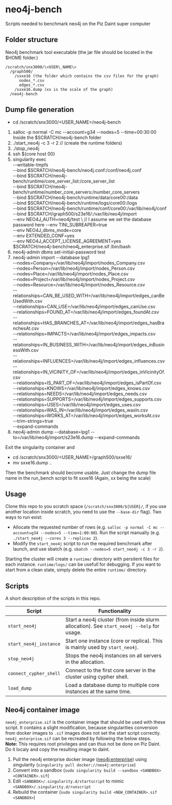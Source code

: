 # neo4j-bench
Scripts needed to benchmark neo4j on the Piz Daint super computer

## Folder structure 
Neo4j benchmark tool executable (the jar file should be located in the $HOME folder.)

```
/scratch/snx3000/\<USER\_NAME\>
  /graph500/
    /sxxe16 (the folder which contains the csv files for the graph)
      nodes_*.csv
      edges_*.csv
    /sxxe16.dump (xx is the scale of the graph)
  /neo4j-bench
```

## Dump file generation

- cd /scratch/snx3000/\<USER\_NAME\>/neo4j-bench 

1) salloc -p normal -C mc --account=g34 --nodes=5 --time=00:30:00
Inside the $SCRATCH/neo4j-bench folder
2) ./start\_neo4j -c 3 -r 2 // (create the runtime folders)
3) ./stop\_neo4j
4) ssh ${core host 00}
5) singularity exec \
    --writable-tmpfs \
    --bind $SCRATCH/neo4j-bench/neo4j.conf:/conf/neo4j.conf \
    --bind $SCRATCH/neo4j-bench/runtime/core_server_list:/core_server_list \
    --bind $SCRATCH/neo4j-bench/runtime/number_core_servers:/number_core_servers \
    --bind $SCRATCH/neo4j-bench/runtime/data/core00:/data \
    --bind $SCRATCH/neo4j-bench/runtime/logs/core00:/logs \
    --bind $SCRATCH/neo4j-bench/runtime/conf/core00:/var/lib/neo4j/conf \
    --bind $SCRATCH/graph500/s23e16/:/var/lib/neo4j/import \
    --env NEO4J_AUTH=neo4j/test \  // I assume we set the database password here
    --env TINI_SUBREAPER=true \
    --env NEO4J_dbms_mode=core \
    --env EXTENDED_CONF=yes \
    --env NEO4J_ACCEPT_LICENSE_AGREEMENT=yes \
    $SCRATCH/neo4j-bench/neo4j_enterprise.sif /bin/bash
6) neo4j-admin dbms set-initial-password test
7) neo4j-admin import --database lpg1 \
    --nodes=Company=/var/lib/neo4j/import/nodes_Company.csv \
    --nodes=Person=/var/lib/neo4j/import/nodes_Person.csv \
    --nodes=Place=/var/lib/neo4j/import/nodes_Place.csv \
    --nodes=Project=/var/lib/neo4j/import/nodes_Project.csv \
    --nodes=Resource=/var/lib/neo4j/import/nodes_Resource.csv \
    --relationships=CAN_BE_USED_WITH=/var/lib/neo4j/import/edges_canBeUsedWith.csv \
    --relationships=CAN_USE=/var/lib/neo4j/import/edges_canUse.csv \
    --relationships=FOUND_AT=/var/lib/neo4j/import/edges_foundAt.csv \
    --relationships=HAS_BRANCHES_AT=/var/lib/neo4j/import/edges_hasBranchesAt.csv \
    --relationships=IMPACTS=/var/lib/neo4j/import/edges_impacts.csv \
    --relationships=IN_BUSINESS_WITH=/var/lib/neo4j/import/edges_inBusinessWith.csv \
    --relationships=INFLUENCES=/var/lib/neo4j/import/edges_influences.csv \
    --relationships=IN_VICINITY_OF=/var/lib/neo4j/import/edges_inVicinityOf.csv \
    --relationships=IS_PART_OF=/var/lib/neo4j/import/edges_isPartOf.csv \
    --relationships=KNOWS=/var/lib/neo4j/import/edges_knows.csv \
    --relationships=NEEDS=/var/lib/neo4j/import/edges_needs.csv \
    --relationships=SUPPORTS=/var/lib/neo4j/import/edges_supports.csv \
    --relationships=USES=/var/lib/neo4j/import/edges_uses.csv \
    --relationships=WAS_IN=/var/lib/neo4j/import/edges_wasIn.csv \
    --relationships=WORKS_AT=/var/lib/neo4j/import/edges_worksAt.csv \
    --trim-strings=true \
    --expand-commands
8) neo4j-admin dump --database=lpg1 --to=/var/lib/neo4j/import/s23e16.dump --expand-commands

Exit the singularity container and

- cd /scratch/snx3000/\<USER\_NAME\>/graph500/sxxe16/
- mv sxxe16.dump ..

Then the benchmark should become usable. Just change the dump file name in the run\_bench script to fit sxxe16 (Again, xx being the scale) 

## Usage

Clone this repo to you scratch space (`/scratch/snx3000/${USER}/`, if you use another location inside scratch, you need to use the `--base-dir` flag). Two ways to run exist:

- Allocate the requested number of rows (e.g. `salloc -p normal -C mc --account=g34 --nodes=5 --time=1:00:00`). Run the script manually (e.g. `./start_neo4j --cores 3 --replicas 2`).
- Modify the `start_neo4j` script to run the required benchmark after launch, and use sbatch (e.g. `sbatch --nodes=5 start_neo4j -c 3 -r 2`).

Starting the cluster will create a `runtime/` directory with persitent files for each instance. `runtime/logs/` can be usefull for debugging. If you want to start from a clean state, simply delete the entire `runtime/` directory.


## Scripts

A short description of the scripts in this repo.

| Script                 | Functionality                                                                             |
| ---------------------- | ----------------------------------------------------------------------------------------- |
| `start_neo4j`          | Start a neo4j cluster (from inside slurm allocation). See `start_neo4j --help` for usage. |
| `start_neo4j_instance` | Start one instance (core or replica). This is mainly used by `start_neo4j`.               |
| `stop_neo4j`           | Stops the neo4j instances on all servers in the allocation.                               |
| `connect_cypher_shell` | Connect to the first core server in the cluster using cypher shell.                       |
| `load_dump`            | Load a database dump to multiple core instances at the same time.                         |


## Neo4j container image

`neo4j_enterprise.sif` is the container image that should be used with these script. It contains a slight modification, because singularities conversion from docker images to `.sif` images does not set the start script correctly. `neo4j_enterprise.sif` can be recreated by following the below steps.  
**Note:** This requires root privileges and can thus not be done on Piz Daint. Do it localy and copy the resulting image to daint.

 1. Pull the neo4j enterprise docker image ([neo4j:enterprise](https://hub.docker.com/_/neo4j)) using singularity (`singularity pull docker://neo4j:enterprise`)
 2. Convert into a sandbox (`sudo singularity build --sandbox <SANDBOX> <CONTAINER>.sif`(
 3. Edit `<SANDBOX>/.singularity.d/startscript` to mimic `<SANDBOX>/.singularity.d/runscript`
 4. Rebuild the container (`sudo singularity build <NEW_CONTAINER>.sif <SANDBOX>`)
